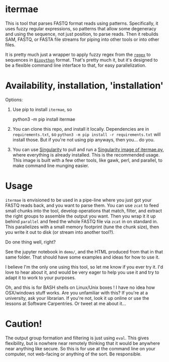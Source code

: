 # itermae

This is tool that parses FASTQ format reads using patterns. 
Specifically, it uses fuzzy regular expressions, so patterns that allow some
degeneracy and using the sequence, not just position, to parse reads.
Then it rebuilds SAM, FASTQ, or FASTA file streams for piping into other tools
or into other files.

It is pretty much just a wrapper to apply fuzzy regex from the 
[`regex`](https://pypi.org/project/regex/)
to sequences in 
[`Biopython`](https://pypi.org/project/biopython/) 
format. That's pretty much it, but it's designed
to be a flexible command line interface to that, for easy parallelization.

# Availability, installation, 'installation'

Options:

1. Use pip to install `itermae`, so 

    python3 -m pip install itermae

1. You can clone this repo, and install it locally. Dependencies are in
    `requirements.txt`, so 
    `python3 -m pip install -r requirements.txt` will install those.
    But if you're not using pip anyways, then you... do you.

1. You can use [Singularity](https://syslab.org) to pull and run a 
    [Singularity image of itermae.py](https://singularity-hub.org/collections/4537), 
    where everything is already installed.
    This is the recommended usage. This image is built with a few other tools,
    like gawk, perl, and parallel, to make command line munging easier.

# Usage

`itermae` is envisioned to be used in a pipe-line where you just got your
FASTQ reads back, and you want to parse them. You can use `zcat` to feed
small chunks into the tool, develop operations that match, filter, and extract
the right groups to assemble the output you want. Then you wrap it it up behind
`parallel` and feed the whole FASTQ file via `zcat` in on standard in.
This parallelizes with a small memory footprint (tune the chunk size), then
you write it out to disk (or stream into another tool?).

Do one thing well, right?

See the jupyter notebook in `demo/`, and the HTML produced from that in that
same folder. That should have some examples and ideas for how to use it.

I believe I'm the only one using this tool, so let me know if you ever try it.
I'd love to hear about it, and would be very eager to help you use it and
try to adapt it to work to your purposes. 

Oh, and this is for BASH shells on Linux/Unix boxes ! I have no idea how
OSX/windows stuff works. Are you unfamiliar with this? If you're at a 
university, ask your librarian. If you're not, look it up online or use the
lessons at Software Carpentries. Or tweet at me about it...

# Caution!

The output group formation and filtering is just using `eval`. This gives
flexibility, but is nowhere near remotely thinking that it would be anywhere
near anything like secure. So this is for use at the command line on your
computer, not web-facing or anything of the sort. Be responsible.


